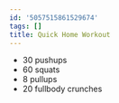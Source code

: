 ```yaml
---
id: '5057515861529674'
tags: []
title: Quick Home Workout
---
```


- 30 pushups
- 60 squats
- 8 pullups
- 20 fullbody crunches
